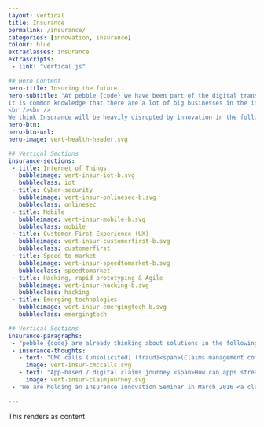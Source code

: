 ```yaml
---
layout: vertical
title: Insurance
permalink: /insurance/
categories: [innovation, insurance]
colour: blue
extraclasses: insurance
extrascripts:
 - link: "vertical.js"

## Hero Content
hero-title: Insuring the future...
hero-subtitle: "At pebble {code} we have been part of the digital transformation revolution for years and we have learnt a lot about what works, and what does not. We have also seen industries that have embraced the change early, and those that still have a long way to go.<br /><br />
It is common knowledge that there are a lot of big businesses in the insurance industry that are only now starting to look at the true competitive advantage you can have by embracing and pushing the boundaries of digital.
<br /><br />
We think Insurance will be heavily disrupted by innovation in the following areas:"
hero-btn:
hero-btn-url:
hero-image: vert-health-header.svg

## Vertical Sections
insurance-sections:
 - title: Internet of Things
   bubbleimage: vert-insur-iot-b.svg
   bubbleclass: iot
 - title: Cyber-security
   bubbleimage: vert-insur-onlinesec-b.svg
   bubbleclass: onlinesec
 - title: Mobile
   bubbleimage: vert-insur-mobile-b.svg
   bubbleclass: mobile
 - title: Customer First Experience (UX)
   bubbleimage: vert-insur-customerfirst-b.svg
   bubbleclass: customerfirst
 - title: Speed to market
   bubbleimage: vert-insur-speedtomarket-b.svg
   bubbleclass: speedtomarket
 - title: Hacking, rapid prototyping & Agile
   bubbleimage: vert-insur-hacking-b.svg
   bubbleclass: hacking
 - title: Emerging technologies
   bubbleimage: vert-insur-emergingtech-b.svg
   bubbleclass: emergingtech

## Vertical Sections
insurance-paragraphs:
 - "pebble {code} are already thinking about solutions in the following areas:"
 - insurance-thoughts:
   - text: "CMC calls (unsolicited) (fraud)<span>(Claims management companies)</span>"
     image: vert-insur-cmccalls.svg
   - text: "App-based / digital claims journey <span>How can apps streamline the claims process...</span>"
     image: vert-insur-claimjourney.svg
 - "We are holding an Insurance Innovation Seminar in March 2016 <a class='vert-insur-cta-link' href='mailto:hello@pebblecode.com'>If interested, get in touch.</a>"

---
```


This renders as content

